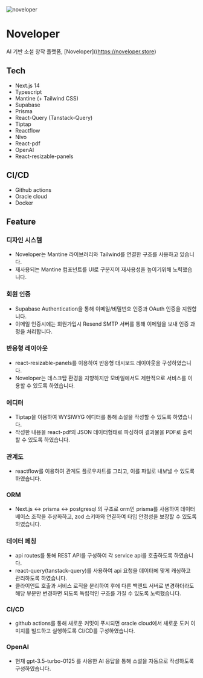 <img  alt="noveloper" src="https://github.com/leey00nsu/noveloper/assets/101182523/fac63e94-e791-4736-9624-47e99e013308">

# Noveloper

AI 기반 소설 창작 플랫폼, [Noveloper]((https://noveloper.store)

## Tech

- Next.js 14
- Typescript
- Mantine (+ Tailwind CSS)
- Supabase
- Prisma
- React-Query (Tanstack-Query)
- Tiptap
- Reactflow
- Nivo
- React-pdf
- OpenAI
- React-resizable-panels

## CI/CD

- Github actions
- Oracle cloud
- Docker

## Feature

### 디자인 시스템

- Noveloper는 Mantine 라이브러리와 Tailwind를 연결한 구조를 사용하고 있습니다.
- 재사용되는 Mantine 컴포넌트를 UI로 구분지어 재사용성을 높이기위해 노력했습니다. 

### 회원 인증

- Supabase Authentication을 통해 이메일/비밀번호 인증과 OAuth 인증을 지원합니다.
- 이메일 인증시에는 회원가입시 Resend SMTP 서버를 통해 이메일을 보내 인증 과정을 처리합니다.

### 반응형 레이아웃

- react-resizable-panels를 이용하여 반응형 대시보드 레이아웃을 구성하였습니다.
- Noveloper는 데스크탑 환경을 지향하지만 모바일에서도 제한적으로 서비스를 이용할 수 있도록 하였습니다.

### 에디터

- Tiptap을 이용하여 WYSIWYG 에디터를 통해 소설을 작성할 수 있도록 하였습니다.
- 작성한 내용을 react-pdf의 JSON 데이터형태로 파싱하여 결과물을 PDF로 출력할 수 있도록 하였습니다.

### 관계도

- reactflow를 이용하여 관계도 플로우차트를 그리고, 이를 파일로 내보낼 수 있도록 하였습니다.

### ORM

- Next.js <-> prisma <-> postgresql 의 구조로 orm인 prisma를 사용하여 데이터베이스 조작을 추상화하고, zod 스키마와 연결하여 타입 안정성을 보장할 수 있도록 하였습니다.

### 데이터 페칭

- api routes를 통해 REST API를 구성하여 각 service api를 호출하도록 하였습니다.
- react-query(tanstack-query)를 사용하여 api 요청을 데이터에 맞게 캐싱하고 관리하도록 하였습니다.
- 클라이언트 호출과 서비스 로직을 분리하여 후에 다른 백엔드 서버로 변경하더라도 해당 부분만 변경하면 되도록 독립적인 구조를 가질 수 있도록 노력했습니다.

### CI/CD

- github actions를 통해 새로운 커밋이 푸시되면 oracle cloud에서 새로운 도커 이미지를 빌드하고 실행하도록 CI/CD를 구성하였습니다.

### OpenAI

- 현재 gpt-3.5-turbo-0125 를 사용한 AI 응답을 통해 소설을 자동으로 작성하도록 구성하였습니다.

